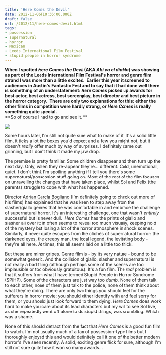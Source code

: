 ```yaml
---
title: 'Here Comes the Devil'
date: 2012-11-06T10:36:00.000Z
draft: false
url: /2012/11/here-comes-devil.html
tags: 
- possession
- supernatural
- horror
- Mexican
- Leeds International Film Festival
- stupid people in horror syndrome
---
```


**When I spotted _Here Comes the Devil_ (AKA _Ahí va el diablo_) was showing as part of the Leeds International Film Festival's horror and genre film strand I was more than a little excited.  Earlier this year it screened to audiences in Austin's Fantastic Fest and to say that it had done well there is something of an understatement: _Here Comes_ picked up awards for best actor, best actress, best screenplay, best director and best picture in the horror category.  There are only two explanations for this: either the other films in competition were hardly strong, or _Here Comes_ is really something quite special.**  
**So of course I had to go and see it. **  
  

[![](https://blogger.googleusercontent.com/img/b/R29vZ2xl/AVvXsEg21Lefi0EPtOObbNk3nqWzdShj5FfnHeEt39jV18e5HQD-UYqzjTkcJGXSsu4ssi9gxAoC-jGw4vIIEY3Oq7RarkBx8WW52a6vXcD5ECGKZITgl8ktLYDh1vhXjJQSYR-rrk3XTwrzXII/s400/here-comes-the-devil.jpg)](https://picasaweb.google.com/lh/photo/w-AfAFNeGFH7bGVRYYAsne54nN1RycrV_oQh2IHYfkI?feat=embedwebsite)

  
  
Some hours later, I'm still not quite sure what to make of it. It's a solid little film, it ticks a lot the boxes you'd expect and a few you might not, but it doesn't _really_ offer much by way of surprises. I definitely came out grinning, but I don't think it made my jaw drop.  
  
The premise is pretty familiar. Some children disappear and then turn up the next day. Only, when they re-appear they're... different. Cold, unemotional, quiet. I don't think I'm spoiling anything if I tell you there's some supernatural/possession stuff going on. Most of the rest of the film focuses on unravelling the changes that have taken place, whilst Sol and Felix (the parents) struggle to cope with what has happened.  
  
Director [Adrían García Bogliano](http://uk.imdb.com/name/nm0305563/) (I'm definitely going to check out more of his films) has explained that he was keen to step away from the slasher/giallo genres that he was comfortable in and embrace the challenge of supernatural horror. It's an interesting challenge, one that wasn't _entirely_ successful but is never dull.  _Here Comes_ has the prints of giallo and slasher all over it: in often seems to reveal too much visually, keeping hold of the mystery but losing a lot of the horror atmosphere in shock scenes.  Similarly, it never quite escapes from the clichés of supernatural horror: the darkened eyes, the creepy man, the local legend, the levitating body - they're all here. At times, this all seems laid on a little too thick.  
  
But these are minor gripes. Genre film is - by its very nature - bound to be somewhat generic. And the collision of giallo, slasher and supernatural is not really a bad thing (although perhaps some of the scenes are too implausible or too obviously gratuitous). It's a fun film. The _real_ problem is that it suffers from what I have termed Stupid People in Horror Syndrome (SPiHP). Some of the characters are just way too _dumb._ None of them talk to each other, none of them just talk to the police, none of them think about what they're doing. There are only two things you should feel for the sufferers in horror movie: you should either identify with and feel sorry for them, or you should just look forward to them dying. _Here Comes_ does work hard to make you care about its lead characters but my will to see Sol live, as she repeatedly went off alone to do stupid things, was crumbling. Which was a shame.  
  
None of this should detract from the fact that _Here Comes_ is a good fun film to watch. I'm not usually much of a fan of possession-type films but I thoroughly enjoyed this and would definitely call it one of the better modern horror's I've seen recently. A solid, exciting genre flick for sure, although I'm still not sure quite how it won so many awards...